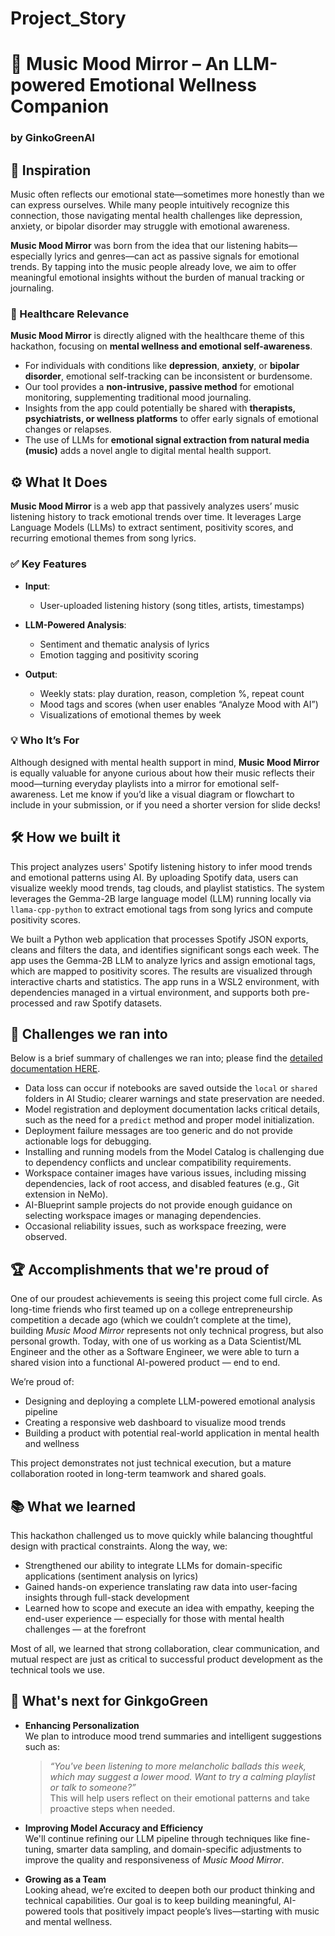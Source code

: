 # Project_Story
# 🎵 Music Mood Mirror – An LLM-powered Emotional Wellness Companion  
### by GinkoGreenAI

## 🧠 Inspiration  
Music often reflects our emotional state—sometimes more honestly than we can express ourselves. While many people intuitively recognize this connection, those navigating mental health challenges like depression, anxiety, or bipolar disorder may struggle with emotional awareness.  

**Music Mood Mirror** was born from the idea that our listening habits—especially lyrics and genres—can act as passive signals for emotional trends. By tapping into the music people already love, we aim to offer meaningful emotional insights without the burden of manual tracking or journaling.

### 🏥 Healthcare Relevance  
**Music Mood Mirror** is directly aligned with the healthcare theme of this hackathon, focusing on **mental wellness and emotional self-awareness**.  

- For individuals with conditions like **depression**, **anxiety**, or **bipolar disorder**, emotional self-tracking can be inconsistent or burdensome.  
- Our tool provides a **non-intrusive, passive method** for emotional monitoring, supplementing traditional mood journaling.  
- Insights from the app could potentially be shared with **therapists, psychiatrists, or wellness platforms** to offer early signals of emotional changes or relapses.  
- The use of LLMs for **emotional signal extraction from natural media (music)** adds a novel angle to digital mental health support.

## ⚙️ What It Does  
**Music Mood Mirror** is a web app that passively analyzes users’ music listening history to track emotional trends over time. It leverages Large Language Models (LLMs) to extract sentiment, positivity scores, and recurring emotional themes from song lyrics.


### ✅ Key Features

- **Input**:  
  - User-uploaded listening history (song titles, artists, timestamps)  

- **LLM-Powered Analysis**:  
  - Sentiment and thematic analysis of lyrics  
  - Emotion tagging and positivity scoring  

- **Output**:  
  - Weekly stats: play duration, reason, completion %, repeat count  
  - Mood tags and scores (when user enables “Analyze Mood with AI”)  
  - Visualizations of emotional themes by week  
### 💡 Who It’s For  
Although designed with mental health support in mind, **Music Mood Mirror** is equally valuable for anyone curious about how their music reflects their mood—turning everyday playlists into a mirror for emotional self-awareness.
Let me know if you’d like a visual diagram or flowchart to include in your submission, or if you need a shorter version for slide decks!

## 🛠️ How we built it

This project analyzes users' Spotify listening history to infer mood trends and emotional patterns using AI. By uploading Spotify data, users can visualize weekly mood trends, tag clouds, and playlist statistics. The system leverages the Gemma-2B large language model (LLM) running locally via `llama-cpp-python` to extract emotional tags from song lyrics and compute positivity scores.

We built a Python web application that processes Spotify JSON exports, cleans and filters the data, and identifies significant songs each week. The app uses the Gemma-2B LLM to analyze lyrics and assign emotional tags, which are mapped to positivity scores. The results are visualized through interactive charts and statistics. The app runs in a WSL2 environment, with dependencies managed in a virtual environment, and supports both pre-processed and raw Spotify datasets.
## 🧗 Challenges we ran into
Below is a brief summary of challenges we ran into; please find the [detailed documentation HERE](./FEEDBACKS.md).
- Data loss can occur if notebooks are saved outside the `local` or `shared` folders in AI Studio; clearer warnings and state preservation are needed.
- Model registration and deployment documentation lacks critical details, such as the need for a `predict` method and proper model initialization.
- Deployment failure messages are too generic and do not provide actionable logs for debugging.
- Installing and running models from the Model Catalog is challenging due to dependency conflicts and unclear compatibility requirements.
- Workspace container images have various issues, including missing dependencies, lack of root access, and disabled features (e.g., Git extension in NeMo).
- AI-Blueprint sample projects do not provide enough guidance on selecting workspace images or managing dependencies.
- Occasional reliability issues, such as workspace freezing, were observed.

## 🏆 Accomplishments that we're proud of

One of our proudest achievements is seeing this project come full circle. As long-time friends who first teamed up on a college entrepreneurship competition a decade ago (which we couldn’t complete at the time), building *Music Mood Mirror* represents not only technical progress, but also personal growth. Today, with one of us working as a Data Scientist/ML Engineer and the other as a Software Engineer, we were able to turn a shared vision into a functional AI-powered product — end to end.

We’re proud of:
- Designing and deploying a complete LLM-powered emotional analysis pipeline
- Creating a responsive web dashboard to visualize mood trends
- Building a product with potential real-world application in mental health and wellness

This project demonstrates not just technical execution, but a mature collaboration rooted in long-term teamwork and shared goals.

## 📚 What we learned
This hackathon challenged us to move quickly while balancing thoughtful design with practical constraints. Along the way, we:

- Strengthened our ability to integrate LLMs for domain-specific applications (sentiment analysis on lyrics)
- Gained hands-on experience translating raw data into user-facing insights through full-stack development
- Learned how to scope and execute an idea with empathy, keeping the end-user experience — especially for those with mental health challenges — at the forefront

Most of all, we learned that strong collaboration, clear communication, and mutual respect are just as critical to successful product development as the technical tools we use.

## 🚀 What's next for GinkgoGreen

- **Enhancing Personalization**  
  We plan to introduce mood trend summaries and intelligent suggestions such as:  
  > *“You've been listening to more melancholic ballads this week, which may suggest a lower mood. Want to try a calming playlist or talk to someone?”*  
  This will help users reflect on their emotional patterns and take proactive steps when needed.

- **Improving Model Accuracy and Efficiency**  
  We'll continue refining our LLM pipeline through techniques like fine-tuning, smarter data sampling, and domain-specific adjustments to improve the quality and responsiveness of *Music Mood Mirror*.

- **Growing as a Team**  
  Looking ahead, we’re excited to deepen both our product thinking and technical capabilities. Our goal is to keep building meaningful, AI-powered tools that positively impact people’s lives—starting with music and mental wellness.


<!-- ## 🏆 Accomplishments that we're proud of
One of the most meaningful accomplishments for us goes beyond the code itself. This project marks a full-circle moment in our friendship — we first teamed up for a college entrepreneur competition nearly 10 years ago but weren’t able to complete it due to coursework demands. Now, a decade later, we’ve grown into a data scientist/ML engineer and a software engineer, finally bringing a shared idea to life with *Music Mood Mirror*.

We're proud of building an end-to-end prototype within a short timeframe, combining LLM-based emotional analysis, a functional backend pipeline, and a responsive web dashboard. This wasn’t just a technical win — it was a personal one, too.

## 📚 What we learned
Through this hackathon, we learned how powerful it can be to blend friendship, creativity, and technical skill into something with the potential to make a real impact. We deepened our experience with LLMs, learned how to process and visualize emotional data from lyrics, and sharpened our ability to iterate quickly across the full stack — from ideation to deployment.

Most importantly, we were reminded that collaboration grounded in mutual respect and shared history can be a unique superpower. This project reinforced our belief in using technology with empathy — and we’re excited to keep building. -->